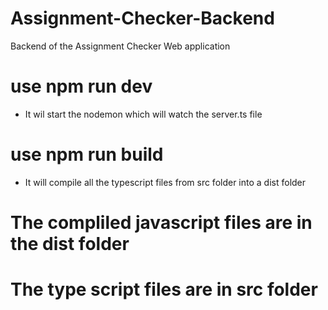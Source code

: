 # Assignment-Checker-Backend

Backend of the Assignment Checker Web application

# use npm run dev

- It wil start the nodemon which will watch the server.ts file

# use npm run build

- It will compile all the typescript files from src folder into a dist folder

# The compliled javascript files are in the dist folder
# The type script files are in src folder

